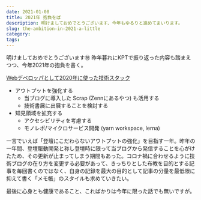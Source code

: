 ```yaml
---
date: 2021-01-08
title: 2021年 抱負をば
description: 明けましておめでとうございます、今年もゆるりと進めてまいります。
slug: the-ambition-in-2021-a-little
category: 
tags: 
---
```


明けましておめでとうございます㊗️ 昨年暮れにKPTで振り返った内容も踏まえつつ、今年2021年の抱負を書く。

[Webデベロッパとして2020年に使った技術スタック](https://webneko.dev/posts/the-web-developer-used-technology-in-2020)

- アウトプットを強化する
   - 当ブログに導入した Scrap (Zennにあるやつ) も活用する
   - 技術書展に出展することを検討する
- 知見領域を拡充する
   - アクセシビリティを考慮する
   - モノレポ/マイクロサービス開発 (yarn workspace, lerna)

一言でいえば「登壇にこだわらないアウトプットの強化」を目指す一年。昨年の一年間、登壇駆動開発と称し登壇時に限って当ブログから発信することを心がけたため、その更新が止まってしまう期間もあった。コロナ禍に合わせるように技術ブログの在り方を変更する必要があって、きっちりとした布教を目的とする記事を毎回書くのではなく、自身の記録を最大の目的として記事の分量を最低限に抑えて書く「メモ帳」のスタイルも求めていきたい。

最後に心身とも健康であること、こればかりは今年に限った話でも無いですが。
